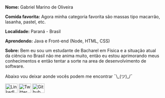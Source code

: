 **Nome:** Gabriel Marino de Oliveira

**Comida favorita:** Agora minha categoria favorita são massas tipo macarrão, lasanha, pastel, etc.

**Localidade:** Paraná - Brasil

**Aprendendo:** Java e Front-end (Node, HTML, CSS)

**Sobre:** Bem eu sou um estudante de Bacharel em Física e a situação atual da ciência no Brasil não me anima muito,
então eu estou aprimorando meus conhecimentos e então tentar a sorte na area de desenvolvimento de software.

Abaixo vou deixar aonde vocês podem me encontrar ¯\\\_(ツ)_/¯

<div>
  <a href = "https://www.linkedin.com/in/gabriel-marino-de-oliveira-3b0a80221/" target = "_blank"><img alt="LinkedIn icon" height="30" width="40" src = "https://cdn.jsdelivr.net/gh/devicons/devicon/icons/linkedin/linkedin-original.svg" target="_blank"></a>
  <a href = "https://twitter.com/gmarinohimself" target = "_blank"><img alt="Twitter icon" height="30" width="40" src = "https://cdn.jsdelivr.net/gh/devicons/devicon/icons/twitter/twitter-original.svg"></a>
  <a href = "https://github.com/Gabriel-Marino" target = "_blank"><img alt="Github icon" height="30" width="40" src="https://raw.githubusercontent.com/Gabriel-Marino/code-studies/8f6f093cc37dcd38f75d88467d5d4bcd399fc20e/icons8-github-192.svg"></a>
</div>
